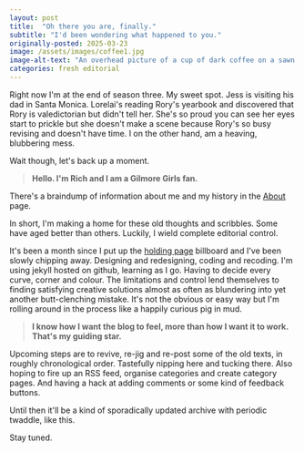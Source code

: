 ```yaml
---
layout: post
title:  "Oh there you are, finally."
subtitle: "I'd been wondering what happened to you."
originally-posted: 2025-03-23
image: /assets/images/coffee1.jpg
image-alt-text: "An overhead picture of a cup of dark coffee on a sawn off stump"
categories: fresh editorial
---
```

Right now I'm at the end of season three.  My sweet spot.  Jess is visiting his dad in Santa Monica.  Lorelai's reading Rory's yearbook and discovered that Rory is valedictorian but didn't tell her.  She's so proud you can see her eyes start to prickle but she doesn't make a scene because Rory's so busy revising and doesn't have time.  I on the other hand, am a heaving, blubbering mess. 

Wait though, let's back up a moment.

> <strong class="inline-strong">Hello.  I'm Rich and I am a Gilmore Girls fan.</strong>

There's a braindump of information about me and my history in the [About](/about.html) page.  

In short, I'm making a home for these old thoughts and scribbles.  Some have aged better than others.  Luckily, I wield complete editorial control.  

It's been a month since I put up the [holding page](/snow.html) billboard and I've been slowly chipping away.  Designing and redesigning, coding and recoding.  I'm using jekyll hosted on github, learning as I go.  Having to decide every curve, corner and colour.  The limitations and control lend themselves to finding satisfying creative solutions almost as often as blundering into yet another butt-clenching mistake.  It's not the obvious or easy way but I'm rolling around in the process like a happily curious pig in mud.  

> <strong class="inline-strong">I know how I want the blog to feel, more than how I want it to work.  That's my guiding star.</strong>

Upcoming steps are to revive, re-jig and re-post some of the old texts, in roughly chronological order.  Tastefully nipping here and tucking there.  Also hoping to fire up an RSS feed, organise categories and create category pages.  And having a hack at adding comments or some kind of feedback buttons.  

Until then it'll be a kind of sporadically updated archive with periodic twaddle, like this.

Stay tuned.